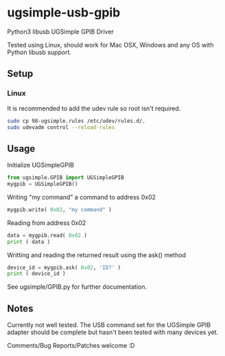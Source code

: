 # ugsimple-usb-gpib
Python3 libusb UGSimple GPIB Driver

Tested using Linux, should work for Mac OSX, Windows and any OS with Python libusb support.


## Setup

### Linux

It is recommended to add the udev rule so root isn't required.

```bash
sudo cp 98-ugsimple.rules /etc/udev/rules.d/.
sudo udevadm control --reload-rules
```


## Usage

Initialize UGSimpleGPIB

```python
from ugsimple.GPIB import UGSimpleGPIB
mygpib = UGSimpleGPIB()

```

Writing "my command" a command to address 0x02
```python
mygpib.write( 0x02, "my command" )
```

Reading from address 0x02
```python
data = mygpib.read( 0x02 )
print ( data )
```

Writting and reading the returned result using the ask() method
```python
device_id = mygpib.ask( 0x02, 'ID?' )
print ( device_id )
```

See ugsimple/GPIB.py for further documentation.


## Notes

Currently not well tested.
The USB command set for the UGSimple GPIB adapter should be complete but hasn't been tested with many devices yet.


Comments/Bug Reports/Patches welcome :D


